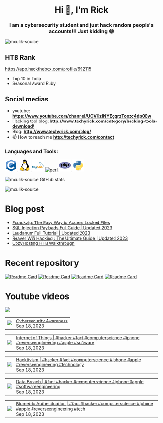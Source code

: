 <h1 align="center">Hi 👋, I'm Rick</h1>
<h3 align="center">I am a cybersecurity student and just hack random people's accounts!!! Just kidding 😄</h3>

<p align="left"> <img src="https://komarev.com/ghpvc/?username=moulik-source&label=Profile%20views&color=0e75b6&style=flat" alt="moulik-source" /> </p> 

## HTB Rank

https://app.hackthebox.com/profile/692115
- Top 10 in India
- Seasonal Award Ruby

## Social medias
- youtube: **https://www.youtube.com/channel/UCVCzINYEgqrzToozc4dp0Bw**
- Hacking tool blog: **http://www.techyrick.com/category/hacking-tools-download/**
- Blog: **http://www.techyrick.com/blog/**
- 📫 How to reach me **http://techyrick.com/contact**


<h3 align="left">Languages and Tools:</h3>
<p align="left"> <a href="https://www.cprogramming.com/" target="_blank"> <img src="https://raw.githubusercontent.com/devicons/devicon/master/icons/c/c-original.svg" alt="c" width="40" height="40"/> </a> <a href="https://www.linux.org/" target="_blank"> <img src="https://raw.githubusercontent.com/devicons/devicon/master/icons/linux/linux-original.svg" alt="linux" width="40" height="40"/> </a> <a href="https://www.mysql.com/" target="_blank"> <img src="https://raw.githubusercontent.com/devicons/devicon/master/icons/mysql/mysql-original-wordmark.svg" alt="mysql" width="40" height="40"/> </a> <a href="https://www.perl.org/" target="_blank"> <img src="https://api.iconify.design/logos-perl.svg" alt="perl" width="40" height="40"/> </a> <a href="https://www.php.net" target="_blank"> <img src="https://raw.githubusercontent.com/devicons/devicon/master/icons/php/php-original.svg" alt="php" width="40" height="40"/> </a> <a href="https://www.python.org" target="_blank"> <img src="https://raw.githubusercontent.com/devicons/devicon/master/icons/python/python-original.svg" alt="python" width="40" height="40"/> </a> </p>



![moulik-source GitHub stats](https://github-readme-stats.vercel.app/api?username=moulik-source&show_icons=true&theme=vision-friendly-dark)

<p><img align="center" src="https://github-readme-streak-stats.herokuapp.com/?user=moulik-source&theme=vision-friendly-dark" alt="moulik-source" /></p>

# Blog post
<!-- BLOG-POST-LIST:START -->
- [Fcrackzip: The Easy Way to Access Locked Files](https://techyrick.com/fcrackzip-full-tutorial/)
- [SQL Injection Payloads Full Guide | Updated 2023](https://techyrick.com/sql-injection-payload-tutorial/)
- [Laudanum Full Tutorial | Updated 2023](https://techyrick.com/laudanum-full-tutorial/)
- [Reaver Wifi Hacking : The Ultimate Guide | Updated 2023](https://techyrick.com/reaver-full-tutorial/)
- [CozyHosting HTB Walkthrough](https://techyrick.com/cozyhosting-htb-walkthrough/)
<!-- BLOG-POST-LIST:END -->

# Recent repository 

[![Readme Card](https://github-readme-stats.vercel.app/api/pin/?username=moulik-source&repo=ddos&theme=outrun)](https://github.com/moulik-source/ddos) 
[![Readme Card](https://github-readme-stats.vercel.app/api/pin/?username=moulik-source&repo=port-scan&theme=outrun)](https://github.com/moulik-source/port-scan)
[![Readme Card](https://github-readme-stats.vercel.app/api/pin/?username=moulik-source&repo=moulik-source&theme=outrun)](https://github.com/moulik-source/moulik-source)
[![Readme Card](https://github-readme-stats.vercel.app/api/pin/?username=moulik-source&repo=hashmo&theme=outrun)](https://github.com/moulik-source/hashmo)

# Youtube videos

[<img src="https://img.shields.io/badge/-Subscribe-red?style=for-the-badge&logo=youtube&logoColor=white"/>](https://www.youtube.com/channel/UCVHmOOAGNcLK5k0i7G1gTrQ)

<!-- YOUTUBE:START --><table><tr><td><a href="https://www.youtube.com/watch?v=iuqeNgY58ss"><img width="140px" src="https://i.ytimg.com/vi/iuqeNgY58ss/mqdefault.jpg"></a></td>
<td><a href="https://www.youtube.com/watch?v=iuqeNgY58ss">Cybersecurity Awareness</a><br/>Sep 18, 2023</td></tr></table>
<table><tr><td><a href="https://www.youtube.com/watch?v=gZfIIuui1Jk"><img width="140px" src="https://i.ytimg.com/vi/gZfIIuui1Jk/mqdefault.jpg"></a></td>
<td><a href="https://www.youtube.com/watch?v=gZfIIuui1Jk">Internet of Things |  #hacker #fact #computerscience #iphone #reverseengineering #apple #software</a><br/>Sep 18, 2023</td></tr></table>
<table><tr><td><a href="https://www.youtube.com/watch?v=7rlQUrgHBbg"><img width="140px" src="https://i.ytimg.com/vi/7rlQUrgHBbg/mqdefault.jpg"></a></td>
<td><a href="https://www.youtube.com/watch?v=7rlQUrgHBbg">Hacktivism |  #hacker #fact #computerscience #iphone #apple #reverseengineering #technology</a><br/>Sep 18, 2023</td></tr></table>
<table><tr><td><a href="https://www.youtube.com/watch?v=e55DpMW03RU"><img width="140px" src="https://i.ytimg.com/vi/e55DpMW03RU/mqdefault.jpg"></a></td>
<td><a href="https://www.youtube.com/watch?v=e55DpMW03RU">Data Breach |  #fact #hacker #computerscience #iphone #apple #softwareengineering</a><br/>Sep 18, 2023</td></tr></table>
<table><tr><td><a href="https://www.youtube.com/watch?v=cEHJfKoy108"><img width="140px" src="https://i.ytimg.com/vi/cEHJfKoy108/mqdefault.jpg"></a></td>
<td><a href="https://www.youtube.com/watch?v=cEHJfKoy108">Biometric Authentication |  #fact #hacker #computerscience #iphone #apple #reverseengineering #tech</a><br/>Sep 18, 2023</td></tr></table>
<!-- YOUTUBE:END -->

